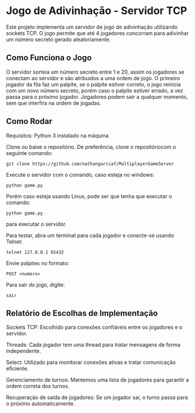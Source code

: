 # Jogo de Adivinhação - Servidor TCP

Este projeto implementa um servidor de jogo de adivinhação utilizando sockets TCP. 
O jogo permite que até 4 jogadores concorram para adivinhar um número secreto gerado aleatoriamente.

## Como Funciona o Jogo

O servidor sorteia um número secreto entre 1 e 20, assim os jogadores se conectam ao servidor e 
são atribuídos a uma ordem de jogo. O primeiro jogador da fila faz um palpite, se o palpite estiver correto, 
o jogo reinicia com um novo número secreto, porém caso o palpite estiver errado, a vez passa para o próximo jogador.
Jogadores podem sair a qualquer momento, sem que interfira na ordem de jogadas.

## Como Rodar

Requisitos: Python 3 instalado na máquina

Clone ou baixe o repositório. De preferência, clone o repositóriocom o seguinte comando:
```
git clone https://github.com/nathangarciaf/MultiplayerGameServer
```

Execute o servidor com o comando, caso esteja no windows:
```
python game.py
```

Porém caso esteja usando Linux, pode ser que tenha que executar o comando:
```
python game.py
```
para executar o servidor.


Para testar, abra um terminal para cada jogador e conecte-se usando Telnet:
```
telnet 127.0.0.1 65432
```

Envie palpites no formato:
```
POST <numero>
```
Para sair do jogo, digite:
```
sair
```

## Relatório de Escolhas de Implementação

Sockets TCP: Escolhido para conexões confiáveis entre os jogadores e o servidor.

Threads: Cada jogador tem uma thread para tratar mensagens de forma independente.

Select: Utilizado para monitorar conexões ativas e tratar comunicação eficiente.

Gerenciamento de turnos: Mantemos uma lista de jogadores para garantir a ordem correta dos turnos.

Recuperação de saída de jogadores: Se um jogador sai, o turno passa para o próximo automaticamente.
